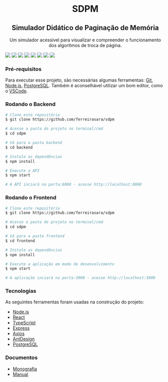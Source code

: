 <h1 align="center">SDPM</h1>
<h2 align="center">Simulador Didático de Paginação de Memória</h1>
<p align="center">Um simulador acessível para visualizar e compreender o funcionamento dos algoritmos de troca de página.</p>


<img src="https://img.shields.io/github/license/ferreirasara/sdpm" />
<img src="https://img.shields.io/github/issues/ferreirasara/sdpm" />
<img src="https://img.shields.io/github/forks/ferreirasara/sdpm" />
<img src="https://img.shields.io/github/stars/ferreirasara/sdpm" />
<img src="https://img.shields.io/github/last-commit/ferreirasara/sdpm" />
<img src="https://img.shields.io/github/repo-size/ferreirasara/sdpm" />
<img src="https://img.shields.io/github/commit-activity/m/ferreirasara/sdpm" />
<img src="https://img.shields.io/github/languages/top/ferreirasara/sdpm" />


### Pré-requisitos

Para executar esse projeto, são necessárias algumas ferramentas: [Git](https://git-scm.com), [Node.js](https://nodejs.org/en/), [PostgreSQL](https://www.postgresql.org/). Também é aconselhável utilizar um bom editor, como o [VSCode](https://code.visualstudio.com/).

### Rodando o Backend

```bash
# Clone este repositório
$ git clone https://github.com/ferreirasara/sdpm

# Acesse a pasta do projeto no terminal/cmd
$ cd sdpm

# Vá para a pasta backend
$ cd backend

# Instale as dependências
$ npm install

# Execute a API
$ npm start

# A API inciará na porta:8080 - acesse http://localhost:8080
```

### Rodando o Frontend

```bash
# Clone este repositório
$ git clone https://github.com/ferreirasara/sdpm

# Acesse a pasta do projeto no terminal/cmd
$ cd sdpm

# Vá para a pasta frontend
$ cd frontend

# Instale as dependências
$ npm install

# Execute a aplicação em modo de desenvolvimento
$ npm start

# A aplicação inciará na porta:3000 - acesse http://localhost:3000
```

### Tecnologias

As seguintes ferramentas foram usadas na construção do projeto:

- [Node.js](https://nodejs.org/en/)
- [React](https://pt-br.reactjs.org/)
- [TypeScript](https://www.typescriptlang.org/)
- [Express](https://expressjs.com/pt-br/)
- [Axios](https://www.npmjs.com/package/axios)
- [AntDesign](https://ant.design/)
- [PostgreSQL](https://www.postgresql.org/)

### Documentos

- [Monografia](https://drive.google.com/file/d/1d77sW2v3VlDeZe06RZ3VUL_qk2BhJ-On/view?usp=sharing)
- [Manual](https://drive.google.com/file/d/1VZCWvZ_j1yHgLe7noBnWz9Cujss5iaZm/view?usp=sharing)